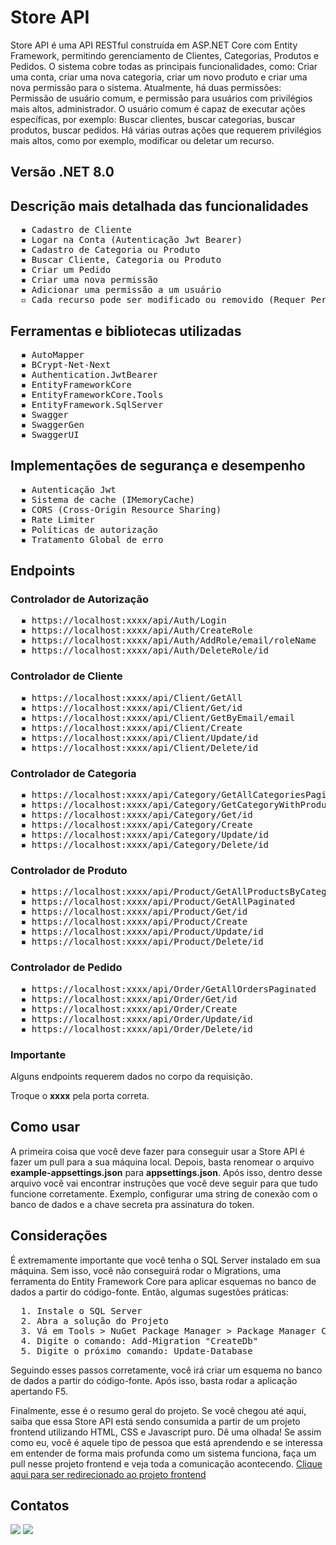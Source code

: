 <h1>Store API</h1>

<p>Store API é uma API RESTful construída em ASP.NET Core com Entity Framework, permitindo gerenciamento de Clientes, Categorias, Produtos e Pedidos.
O sistema cobre todas as principais funcionalidades, como: Criar uma conta, criar uma nova categoria, criar um novo produto e criar uma nova permissão
para o sistema. Atualmente, há duas permissões: Permissão de usuário comum, e permissão para usuários com privilégios mais altos, administrador.
O usuário comum é capaz de executar ações específicas, por exemplo: Buscar clientes, buscar categorias, buscar produtos, buscar pedidos. Há várias
outras ações que requerem privilégios mais altos, como por exemplo, modificar ou deletar um recurso.</p>

<h2>Versão .NET 8.0</h2>

<h2>Descrição mais detalhada das funcionalidades</h2>
<pre>
  ▪️ Cadastro de Cliente
  ▪️ Logar na Conta (Autenticação Jwt Bearer)
  ▪️ Cadastro de Categoria ou Produto
  ▪️ Buscar Cliente, Categoria ou Produto
  ▪️ Criar um Pedido
  ▪️ Criar uma nova permissão
  ▪️ Adicionar uma permissão a um usuário
  ▫️ Cada recurso pode ser modificado ou removido (Requer Permissão de Administrador)
</pre>

<h2>Ferramentas e bibliotecas utilizadas</h2>
<pre>
  ▪️ AutoMapper
  ▪️ BCrypt-Net-Next
  ▪️ Authentication.JwtBearer
  ▪️ EntityFrameworkCore
  ▪️ EntityFrameworkCore.Tools
  ▪️ EntityFramework.SqlServer
  ▪️ Swagger
  ▪️ SwaggerGen
  ▪️ SwaggerUI
</pre>

<h2>Implementações de segurança e desempenho</h2>
<pre>
  ▪️ Autenticação Jwt
  ▪️ Sistema de cache (IMemoryCache)
  ▪️ CORS (Cross-Origin Resource Sharing)
  ▪️ Rate Limiter
  ▪️ Políticas de autorização
  ▪️ Tratamento Global de erro
</pre>

<h2>Endpoints</h2>

<h3>Controlador de Autorização</h3>
<pre>
  ▪️ https://localhost:xxxx/api/Auth/Login
  ▪️ https://localhost:xxxx/api/Auth/CreateRole
  ▪️ https://localhost:xxxx/api/Auth/AddRole/email/roleName
  ▪️ https://localhost:xxxx/api/Auth/DeleteRole/id
</pre>

<h3>Controlador de Cliente</h3>
<pre>
  ▪️ https://localhost:xxxx/api/Client/GetAll
  ▪️ https://localhost:xxxx/api/Client/Get/id
  ▪️ https://localhost:xxxx/api/Client/GetByEmail/email
  ▪️ https://localhost:xxxx/api/Client/Create
  ▪️ https://localhost:xxxx/api/Client/Update/id
  ▪️ https://localhost:xxxx/api/Client/Delete/id
</pre>

<h3>Controlador de Categoria</h3>
<pre>
  ▪️ https://localhost:xxxx/api/Category/GetAllCategoriesPaginated
  ▪️ https://localhost:xxxx/api/Category/GetCategoryWithProducts/id
  ▪️ https://localhost:xxxx/api/Category/Get/id
  ▪️ https://localhost:xxxx/api/Category/Create
  ▪️ https://localhost:xxxx/api/Category/Update/id
  ▪️ https://localhost:xxxx/api/Category/Delete/id
</pre>

<h3>Controlador de Produto</h3>
<pre>
  ▪️ https://localhost:xxxx/api/Product/GetAllProductsByCategory/id
  ▪️ https://localhost:xxxx/api/Product/GetAllPaginated
  ▪️ https://localhost:xxxx/api/Product/Get/id
  ▪️ https://localhost:xxxx/api/Product/Create
  ▪️ https://localhost:xxxx/api/Product/Update/id
  ▪️ https://localhost:xxxx/api/Product/Delete/id
</pre>

<h3>Controlador de Pedido</h3>
<pre>
  ▪️ https://localhost:xxxx/api/Order/GetAllOrdersPaginated
  ▪️ https://localhost:xxxx/api/Order/Get/id
  ▪️ https://localhost:xxxx/api/Order/Create
  ▪️ https://localhost:xxxx/api/Order/Update/id
  ▪️ https://localhost:xxxx/api/Order/Delete/id
</pre>

<h3>Importante</h3>
<p>Alguns endpoints requerem dados no corpo da requisição.</p>
<p>Troque o <strong>xxxx</strong> pela porta correta.</p>

<h2>Como usar</h2>
<p>A primeira coisa que você deve fazer para conseguir usar a Store API é fazer um pull
para a sua máquina local. Depois, basta renomear o arquivo <strong>example-appsettings.json</strong>
para <strong>appsettings.json</strong>. Após isso, dentro desse arquivo você vai encontrar instruções que você
deve seguir para que tudo funcione corretamente. Exemplo, configurar uma string de conexão com o banco
de dados e a chave secreta pra assinatura do token.</p>

<h2>Considerações</h2>
<p>É extremamente importante que você tenha o SQL Server instalado em sua máquina.
Sem isso, você não conseguirá rodar o Migrations, uma ferramenta do Entity Framework Core
para aplicar esquemas no banco de dados a partir do código-fonte. Então, algumas sugestões práticas:</p>

<pre>
  1. Instale o SQL Server
  2. Abra a solução do Projeto
  3. Vá em Tools > NuGet Package Manager > Package Manager Console
  4. Digite o comando: Add-Migration "CreateDb"
  5. Digite o próximo comando: Update-Database
</pre>

<p>Seguindo esses passos corretamente, você irá criar um esquema no banco de dados
a partir do código-fonte. Após isso, basta rodar a aplicação apertando F5.</p>

<p>Finalmente, esse é o resumo geral do projeto. Se você chegou até aqui, saiba que essa Store API
está sendo consumida a partir de um projeto frontend utilizando HTML, CSS e Javascript puro. Dê uma olhada!
Se assim como eu, você é aquele tipo de pessoa que está aprendendo e se interessa em entender de forma mais profunda
como um sistema funciona, faça um pull nesse projeto frontend e veja toda a comunicação acontecendo. 
<a href='https://github.com/dglslvsbr/frontend-store'>Clique aqui para ser redirecionado ao projeto frontend</a></p>

<h2>Contatos</h2>
<a href='https://www.instagram.com/dglslvsbr' target='_blank'><img src='https://img.shields.io/badge/Instagram-%23E4405F.svg?style=for-the-badge&logo=Instagram&logoColor=white'></a>
<a href='https://www.linkedin.com/in/dglslvsbr' target='_blank'><img src='https://img.shields.io/badge/linkedin-%230077B5.svg?style=for-the-badge&logo=linkedin&logoColor=white'></a>
